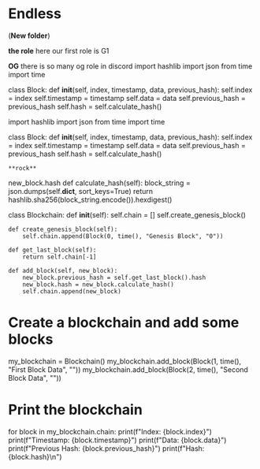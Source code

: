 # Endless

(**New folder**)  

**the role**
here our first role is G1

**OG**
there is so many og role in discord 
import hashlib
import json
from time import time

class Block:
    def __init__(self, index, timestamp, data, previous_hash):
        self.index = index
        self.timestamp = timestamp
        self.data = data
        self.previous_hash = previous_hash
        self.hash = self.calculate_hash()

    
import hashlib
import json
from time import time

class Block:
    def __init__(self, index, timestamp, data, previous_hash):
        self.index = index
        self.timestamp = timestamp
        self.data = data
        self.previous_hash = previous_hash
        self.hash = self.calculate_hash()

    **rock**
new_block.hash
def calculate_hash(self):
        block_string = json.dumps(self.__dict__, sort_keys=True)
        return hashlib.sha256(block_string.encode()).hexdigest()

class Blockchain:
    def __init__(self):
        self.chain = []
        self.create_genesis_block()

    def create_genesis_block(self):
        self.chain.append(Block(0, time(), "Genesis Block", "0"))

    def get_last_block(self):
        return self.chain[-1]

    def add_block(self, new_block):
        new_block.previous_hash = self.get_last_block().hash
        new_block.hash = new_block.calculate_hash()
        self.chain.append(new_block)

# Create a blockchain and add some blocks
my_blockchain = Blockchain()
my_blockchain.add_block(Block(1, time(), "First Block Data", ""))
my_blockchain.add_block(Block(2, time(), "Second Block Data", ""))

# Print the blockchain
for block in my_blockchain.chain:
    print(f"Index: {block.index}")
    print(f"Timestamp: {block.timestamp}")
    print(f"Data: {block.data}")
    print(f"Previous Hash: {block.previous_hash}")
    print(f"Hash: {block.hash}\n")
    
